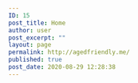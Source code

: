 ```yaml
---
ID: 15
post_title: Home
author: user
post_excerpt: ""
layout: page
permalink: http://agedfriendly.me/
published: true
post_date: 2020-08-29 12:28:38
---
```

<!-- wp:themify-builder/canvas /-->